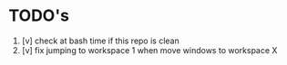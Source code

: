 # TODO's

1. [v] check at bash time if this repo is clean
1. [v] fix jumping to workspace 1 when move windows to workspace X
